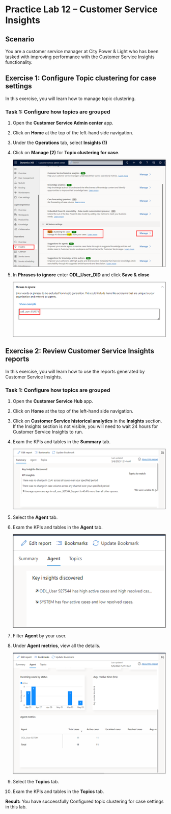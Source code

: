 # Practice Lab 12 – Customer Service Insights

## Scenario

You are a customer service manager at City Power & Light who has been tasked with improving performance with the Customer Service Insights functionality.

## Exercise 1: Configure Topic clustering for case settings

In this exercise, you will learn how to manage topic clustering.

### Task 1: Configure how topics are grouped

1.  Open the **Customer Service Admin center** app.

2.  Click on **Home** at the top of the left-hand side navigation.

3. Under the **Operations** tab, select **Insights (1)**

4. Click on **Manage (2)** for **Topic clustering for case**.

    ![](../images/collaboration-27.png)

6.  In **Phrases to ignore** enter **ODL_User_DID** and click **Save & close**

    ![](../images/collaboration-28.png)

## Exercise 2: Review Customer Service Insights reports

In this exercise, you will learn how to use the reports generated by Customer Service Insights.

### Task 1: Configure how topics are grouped

1.  Open the **Customer Service Hub** app.

2.  Click on **Home** at the top of the left-hand side navigation.

3.  Click on **Customer Service historical analytics** in the **Insights** section. If the Insights section is not visible, you will need to wait 24 hours for Customer Service Insights to run.

4.  Exam the KPIs and tables in the **Summary** tab.

    ![](../images/collaboration-29.png)

5.  Select the **Agent** tab.

6.  Exam the KPIs and tables in the **Agent** tab.

    ![](../images/collaboration-30.png)

7.  Filter **Agent** by your user.

8.  Under **Agent metrics**, view all the details.

    ![](../images/collaboration-31.png)

9.  Select the **Topics** tab.

10.  Exam the KPIs and tables in the **Topics** tab.

**Result:** You have successfully Configured topic clustering for case settings in this lab.
